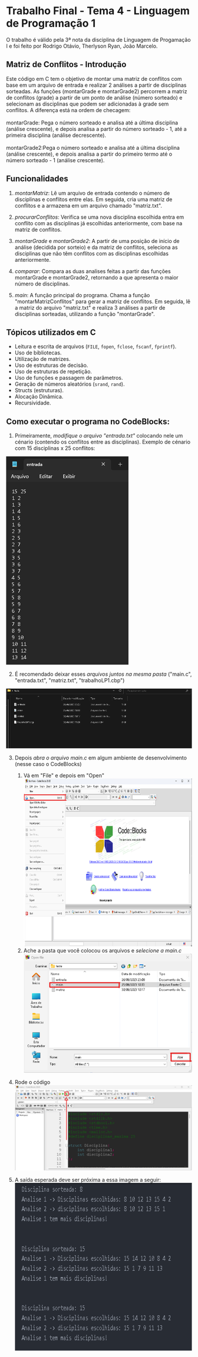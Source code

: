 # Trabalho Final - Tema 4 - Linguagem de Programação 1
O trabalho é válido pela 3ª nota da disciplina de Linguagem de Progamação I e foi feito por Rodrigo Otávio, Therlyson Ryan, João Marcelo.
## Matriz de Conflitos - Introdução

Este código em C tem o objetivo de montar uma matriz de conflitos com base em um arquivo de entrada e realizar 2 análises a partir de disciplinas sorteadas.
As funções (montarGrade e montarGrade2) percorrem a matriz de conflitos (grade) a partir de um ponto de análise (número sorteado) e selecionam as disciplinas que podem ser adicionadas à grade sem conflitos. A diferença está na ordem de checagem:<br><br>
montarGrade: Pega o número sorteado e analisa até a última disciplina (análise crescente), e depois analisa a partir do número sorteado - 1, até a primeira disciplina (análise decrescente).<br><br>
montarGrade2:Pega o número sorteado e analisa até a última disciplina (análise crescente), e depois analisa a partir do primeiro termo até o número sorteado - 1 (análise crescente).


## Funcionalidades

1. *montarMatriz*: Lê um arquivo de entrada contendo o número de disciplinas e conflitos entre elas. Em seguida, cria uma matriz de conflitos e a armazena em um arquivo chamado "matriz.txt".

2. *procurarConflitos*: Verifica se uma nova disciplina escolhida entra em conflito com as disciplinas já escolhidas anteriormente, com base na matriz de conflitos.

3. *montarGrade* e *montarGrade2*: A partir de uma posição de início de análise (decidida por sorteio) e da matriz de conflitos, seleciona as disciplinas que não têm conflitos com as disciplinas escolhidas anteriormente.

4. *comparar*: Compara as duas analises feitas a partir das funções montarGrade e montarGrade2, retornando a que apresenta o maior número de disciplinas.

4. *main*: A função principal do programa. Chama a função "montarMatrizConflitos" para gerar a matriz de conflitos. Em seguida, lê a matriz do arquivo "matriz.txt" e realiza 3 análises a partir de disciplinas sorteadas, utilizando a função "montarGrade".


## Tópicos utilizados em C

- Leitura e escrita de arquivos (`FILE`, `fopen`, `fclose`, `fscanf`, `fprintf`).
- Uso de bibliotecas.
- Utilização de matrizes.
- Uso de estruturas de decisão.
- Uso de estruturas de repetição.
- Uso de funções e passagem de parâmetros.
- Geração de números aleatórios (`srand`, `rand`).
- Structs (estruturas).
- Alocação Dinâmica.
- Recursividade.

## Como executar o programa no CodeBlocks:

1. Primeiramente, *modifique o arquivo "entrada.txt"* colocando nele um cénario (contendo os conflitos entre as disciplinas). Exemplo de cénario com 15 disciplinas x 25 conflitos:
<img src="imgs/entrada.png">

2. É recomendado deixar esses *arquivos juntos na mesma pasta* ("main.c", "entrada.txt", "matriz.txt", "trabalhoLP1.cbp")
<img src="imgs/exemplo_pasta.png">

3. Depois *abra o arquivo main.c* em algum ambiente de desenvolvimento (nesse caso o CodeBlocks)
    1. Vá em "File" e depois em "Open"<br>
    <img width="644" height="455" src="imgs/codeblocks_imgs/1.png"><br>
    2. Ache a pasta que você colocou os arquivos e *selecione a main.c*
    <img src="imgs/codeblocks_imgs/2.png"><br>
4. Rode o código
<img src="imgs/codeblocks_imgs/3.png"><br>    

5. A saída esperada deve ser próxima a essa imagem a seguir:
<img width="644" height="455" src="imgs/saida.png"><br>
